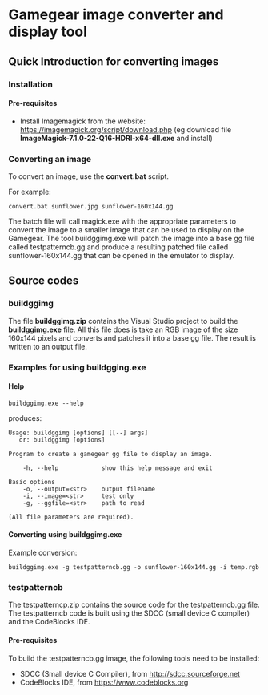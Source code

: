 # Gamegear image converter and display tool

## Quick Introduction for converting images

### Installation

#### Pre-requisites

* Install Imagemagick from the website: https://imagemagick.org/script/download.php (eg download file **ImageMagick-7.1.0-22-Q16-HDRI-x64-dll.exe** and install)

### Converting an image

To convert an image, use the **convert.bat** script. 

For example:

```
convert.bat sunflower.jpg sunflower-160x144.gg
```

The batch file will call magick.exe with the appropriate parameters to convert the image to a smaller image that can be used to display on the Gamegear. The tool buildggimg.exe will patch the image into a base gg file called testpatterncb.gg and produce a resulting patched file called sunflower-160x144.gg that can be opened in the emulator to display.

## Source codes

### buildggimg

The file **buildggimg.zip** contains the Visual Studio project to build the **buildggimg.exe** file. All this file does is take an RGB image of the size 160x144 pixels and converts and patches it into a base gg file. The result is written to an output file.

### Examples for using buildgging.exe

#### Help

```
buildggimg.exe --help
```

produces:
```
Usage: buildggimg [options] [[--] args]
   or: buildggimg [options]

Program to create a gamegear gg file to display an image.

    -h, --help            show this help message and exit

Basic options
    -o, --output=<str>    output filename
    -i, --image=<str>     test only
    -g, --ggfile=<str>    path to read

(All file parameters are required).
```

#### Converting using buildggimg.exe

Example conversion:
```
buildggimg.exe -g testpatterncb.gg -o sunflower-160x144.gg -i temp.rgb
```

### testpatterncb

The testpatterncp.zip contains the source code for the testpatterncb.gg file. The testpatterncb code is built using the SDCC (small device C compiler) and the CodeBlocks IDE.

#### Pre-requisites

To build the testpatterncb.gg image, the following tools need to be installed:

* SDCC (Small device C Compiler), from http://sdcc.sourceforge.net
* CodeBlocks IDE, from https://www.codeblocks.org

